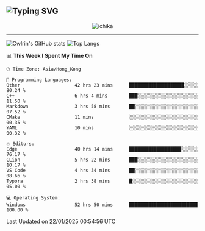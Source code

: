 ![Typing SVG](https://readme-typing-svg.demolab.com?font=Jost&size=24&pause=1000&color=7799EE&vCenter=true&multiline=true&random=false&width=435&height=100&lines=Hi+there;I'm+Sakurakouji+Nanaha;You+can+also+tell+me+Cwlrin%E2%98%86)
---
<p align="center">
  <img src="https://image.cwlrin.wiki/images/2024/11/09/1000015899.md.png" alt="ichika" border="0" />
</p>

---
![Cwlrin's GitHub stats](https://github-readme-stats.vercel.app/api?username=cwlrin&show_icons=true&theme=buefy)
![Top Langs](https://github-readme-stats.vercel.app/api/top-langs/?username=cwlrin&layout=compact&hide=html,css)

<!--START_SECTION:waka-->
📊 **This Week I Spent My Time On** 

```text
🕑︎ Time Zone: Asia/Hong_Kong

💬 Programming Languages: 
Other                    42 hrs 23 mins      ████████████████████░░░░░   80.24 % 
C++                      6 hrs 4 mins        ███░░░░░░░░░░░░░░░░░░░░░░   11.50 % 
Markdown                 3 hrs 58 mins       ██░░░░░░░░░░░░░░░░░░░░░░░   07.52 % 
CMake                    11 mins             ░░░░░░░░░░░░░░░░░░░░░░░░░   00.35 % 
YAML                     10 mins             ░░░░░░░░░░░░░░░░░░░░░░░░░   00.32 % 

🔥 Editors: 
Edge                     40 hrs 14 mins      ███████████████████░░░░░░   76.17 % 
CLion                    5 hrs 22 mins       ███░░░░░░░░░░░░░░░░░░░░░░   10.17 % 
VS Code                  4 hrs 34 mins       ██░░░░░░░░░░░░░░░░░░░░░░░   08.66 % 
Typora                   2 hrs 38 mins       █░░░░░░░░░░░░░░░░░░░░░░░░   05.00 % 

💻 Operating System: 
Windows                  52 hrs 50 mins      █████████████████████████   100.00 % 
```


 Last Updated on 22/01/2025 00:54:56 UTC
<!--END_SECTION:waka-->
